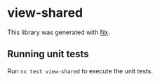 # view-shared

This library was generated with [Nx](https://nx.dev).

## Running unit tests

Run `nx test view-shared` to execute the unit tests.

